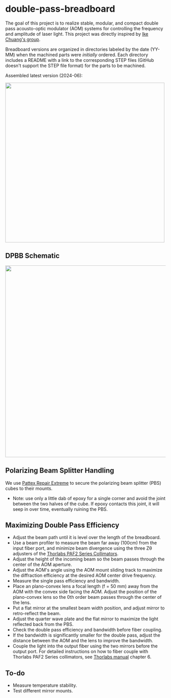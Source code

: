 # double-pass-breadboard

The goal of this project is to realize stable, modular, and compact double pass acousto-optic modulator (AOM) systems for controlling the frequency and amplitude of laser light.  This project was directly inspired by [Ike Chuang's group](http://web.mit.edu/~cua/www/quanta/).

Breadboard versions are organized in directories labeled by the date (YY-MM) when the machined parts were *initially* ordered.  Each directory includes a README with a link to the corresponding STEP files (GitHub doesn't support the STEP file format) for the parts to be machined.


Assembled latest version (2024-06): 

<img src="https://github.com/Jayich-Lab/double-pass-breadboard/assets/101778987/368243e8-b029-4ade-aab6-5072f72cc143" width="500">



## DPBB Schematic
<img src="https://github.com/Jayich-Lab/double-pass-breadboard/assets/101778987/4fecbb3c-94f0-4d26-af58-eb430a82806f" width = "600">


## Polarizing Beam Splitter Handling

We use [Pattex Repair Extreme](https://www.pattexarabia.com/products/central-pdp.html/pattex-repair-extreme/SAP_0201OAP03X70.html) to secure the polarizing beam splitter (PBS) cubes to their mounts. 
- Note: use only a little dab of epoxy for a single corner and avoid the joint between the two halves of the cube. If epoxy contacts this joint, it will seep in over time, eventually ruining the PBS.


## Maximizing Double Pass Efficiency
* Adjust the beam path until it is level over the length of the breadboard.
* Use a beam profiler to measure the beam far away (100cm) from the input fiber port, and minimize beam divergence using the three Zθ adjusters of the [Thorlabs PAF2 Series Collimators](https://www.thorlabs.com/newgrouppage9.cfm?objectgroup_id=2940). 
* Adjust the height of the incoming beam so the beam passes through the center of the AOM aperture.  
* Adjust the AOM's angle using the AOM mount sliding track to maximize the diffraction efficiency at the desired AOM center drive frequency.  
* Measure the single pass efficiency and bandwidth.
* Place an plano-convex lens a focal length (f = 50 mm) away from the AOM with the convex side facing the AOM. Adjust the position of the plano-convex lens so the 0th order beam passes through the center of the lens.
* Put a flat mirror at the smallest beam width position, and adjust mirror to retro-reflect the beam. 
* Adjust the quarter wave plate and the flat mirror to maximize the light reflected back from the PBS. 
* Check the double pass efficiency and bandwidth before fiber coupling. 
* If the bandwidth is significantly smaller for the double pass, adjust the distance between the AOM and the lens to improve the bandwidth.
* Couple the light into the output fiber using the two mirrors before the output port. For detailed instructions on how to fiber couple with Thorlabs PAF2 Series collimators, see [Thorlabs manual](https://www.thorlabs.com/_sd.cfm?fileName=TTN132194-D02.pdf&partNumber=PAF2A-A10A) chapter 6.


## To-do
* Measure temperature stability.
* Test different mirror mounts.




